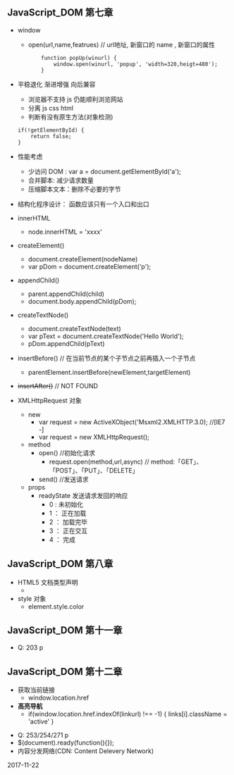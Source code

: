 ## JavaScript_DOM 第七章

- window
    - open(url,name,featrues) // url地址,  新窗口的 name , 新窗口的属性
        ```
            function popUp(winurl) {
                window.open(winurl, 'popup', 'width=320,heigt=480');
            }
        ```

- 平稳退化 渐进增强 向后兼容
    - 浏览器不支持 js 仍能顺利浏览网站
    - 分离 js css html
    - 判断有没有原生方法(对象检测)
    ```
    if(!getElementById) {
        return false;
    }
    ```

- 性能考虑
    - 少访问 DOM : var a = document.getElementById('a');
    - 合并脚本: 减少请求数量
    - 压缩脚本文本：删除不必要的字节

- 结构化程序设计： 函数应该只有一个入口和出口

- innerHTML
    - node.innerHTML = 'xxxx'
- createElement()
    - document.createElement(nodeName)
    - var pDom = document.createElement('p');
- appendChild()
    - parent.appendChild(child)
    - document.body.appendChild(pDom);
- createTextNode()
    - document.createTextNode(text)
    - var pText = document.createTextNode('Hello World');
    - pDom.appendChild(pText)

- insertBefore() // 在当前节点的某个子节点之前再插入一个子节点
    - parentElement.insertBefore(newElement,targetElement)
- ~~insertAfter()~~ // NOT FOUND


- XMLHttpRequest 对象
    - new
        - var request = new ActiveXObject('Msxml2.XMLHTTP.3.0); //[IE7 -]
        - var request = new XMLHttpRequest();
    - method
        - open() //初始化请求
            - request.open(method,url,async)  // method:「GET」、「POST」、「PUT」、「DELETE」
        - send() //发送请求
    - props
        - readyState 发送请求发回的响应 
            - 0 : 未初始化
            - 1 ： 正在加载
            - 2 ： 加载完毕
            - 3 ： 正在交互
            - 4 ： 完成

<!-- - Q: 83/90 p  -->


## JavaScript_DOM 第八章

-  HTML5 文档类型声明
    - <!DOCTYPE html>
- style 对象
    - element.style.color

## JavaScript_DOM 第十一章
- Q: 203 p

## JavaScript_DOM 第十二章
-  获取当前链接
    - window.location.href
- **高亮导航**
    - if(window.location.href.indexOf(linkurl) !== -1) {
        links[i].className = 'active'
    }
<!-- - Q: 233/241/253/254/271 p -->
- Q:  253/254/271 p
- $(document).ready(function(){});
- 内容分发网络(CDN: Content Delevery Network)




2017-11-22 